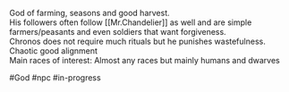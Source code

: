 God of farming, seasons and good harvest.  
His followers often follow [[Mr.Chandelier]] as well and are simple farmers/peasants and even soldiers that want forgiveness.  
Chronos does not require much rituals but he punishes wastefulness.  
Chaotic good alignment  
Main races of interest: Almost any races but mainly humans and dwarves

#God #npc #in-progress 